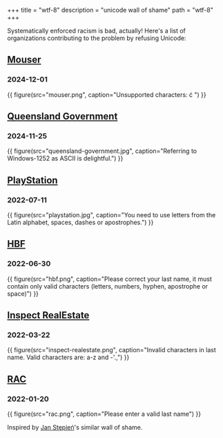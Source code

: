 +++
title = "wtf-8"
description = "unicode wall of shame"
path = "wtf-8"
+++

Systematically enforced racism is bad, actually! Here's a list of organizations contributing to
the problem by refusing Unicode:


## [Mouser](https://au.mouser.com)
### 2024-12-01

{{ figure(src="mouser.png", caption="Unsupported characters: ć ") }}

## [Queensland Government](https://www.publications.qld.gov.au/ckan-publications-attachments-prod/resources/6f80a6e2-a991-4015-acb1-e7599f072bfb/rbdm-prohibitted-name-policy.pdf?ETag=1d8514620c089157d8ebf5fc87ea8726)
### 2024-11-25

{{ figure(src="queensland-government.jpg", caption="Referring to Windows-1252 as ASCII is delightful.") }}

## [PlayStation](http://playstation.com/)
### 2022-07-11

{{ figure(src="playstation.jpg", caption="You need to use letters from the Latin alphabet, spaces, dashes or apostrophes.") }}

## [HBF](http://hbf.com.au/)
### 2022-06-30

{{ figure(src="hbf.png", caption="Please correct your last name, it must contain only valid characters (letters, numbers, hyphen, apostrophe or space)") }}

## [Inspect RealEstate](https://www.inspectrealestate.com.au/)
### 2022-03-22

{{ figure(src="inspect-realestate.png", caption="Invalid characters in last name. Valid characters are: a-z and -'.,") }}

## [RAC](https://rac.com.au/)
### 2022-01-20

{{ figure(src="rac.png", caption="Please enter a valid last name") }}

Inspired by [Jan Stępień](https://wtf-8.stępień.com/)'s similar wall of shame.
